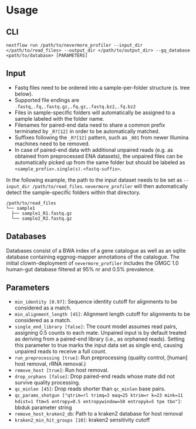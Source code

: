 # Usage

## CLI
```
nextflow run /path/to/nevermore_profiler --input_dir </path/to/read_files> --output_dir </path/to/output_dir> --gq_database <path/to/database> [PARAMETERS]
```
## Input
* Fastq files need to be ordered into a sample-per-folder structure (s. tree below).
* Supported file endings are `.fastq,.fq,.fastq.gz,.fq.gz,.fastq.bz2,.fq.bz2`
* Files in sample-specific folders will automatically be assigned to a sample labeled with the folder name.
* Filenames for paired-end data need to share a common prefix terminated by `_R?[12]` in order to be automatically matched. 
* Suffixes following the `_R?[12]` pattern, such as `_001` from newer Illumina machines need to be removed.
* In case of paired-end data with additional unpaired reads (e.g. as obtained from preprocessed ENA datasets), the unpaired files can be automatically picked up from the same folder but should be labeled as `<sample_prefix>.single(s).<fastq-suffix>`. 

In the following example, the path to the input dataset needs to be set as `--input_dir /path/to/read_files`. `nevermore_profiler` will then automatically detect the sample-specific folders within that directory.

```
/path/to/read_files
└── sample1
  ├── sample1_R1.fastq.gz
  └── sample2_R2.fastq.gz
```

## Databases
Databases consist of a BWA index of a gene catalogue as well as an sqlite database containing eggnog-mapper annotations of the catalogue.
The initial clowm-deployment of `nevermore_profiler` includes the GMGC 1.0 human-gut database filtered at 95% nr and 0.5% prevalence.

## Parameters

* `min_identity [0.97]`: Sequence identity cutoff for alignments to be considered as a match.
* `min_alignment_length [45]`: Alignment length cutoff for alignments to be considered as a match.
* `single_end_library [false]`: The count model assumes read pairs, assigning 0.5 counts to each mate. Unpaired input is by default treated as deriving from a paired-end library (i.e., as orphaned reads). Setting this parameter to true marks the input data set as single end, causing unpaired reads to receive a full count.
* `run_preprocessing [true]`: Run preprocessing (quality control, [human] host removal, rRNA removal.)
* `remove_host [true]`: Run host removal.
* `drop_orphans [false]`: Drop paired-end reads whose mate did not survive quality processing.
* `qc_minlen [45]`: Drop reads shorter than `qc_minlen` base pairs.
* `qc_params_shotgun ["qtrim=rl trimq=3 maq=25 ktrim=r k=23 mink=11 hdist=1 ftm=5 entropy=0.5 entropywindow=50 entropyk=5 tpe tbo"]`: bbduk parameter string
* `remove_host_kraken2_db`: Path to a kraken2 database for host removal
* `kraken2_min_hit_groups [10]`: kraken2 sensitivity cutoff
